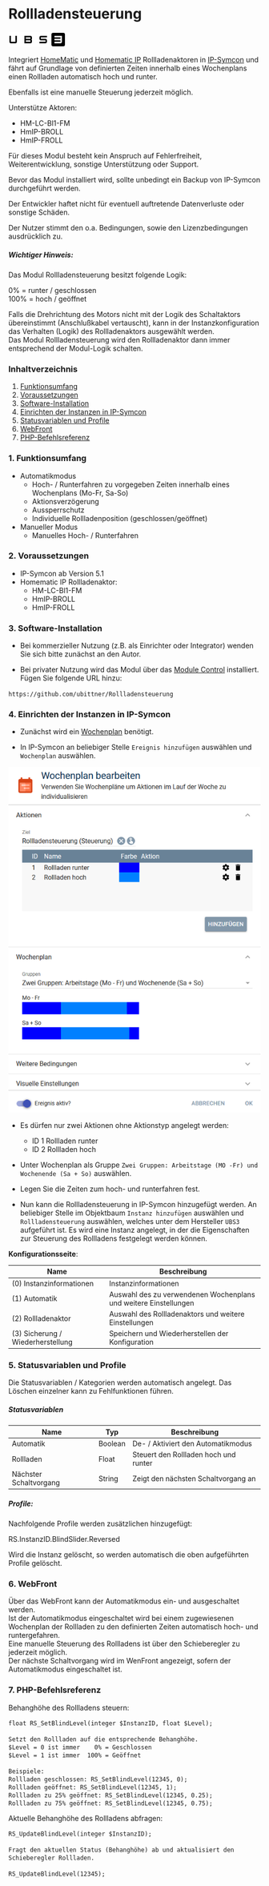 # Rollladensteuerung

[![Image](../imgs/UBS3_Logo.png)](https://www.homematic-ip.com/start.html)

Integriert [HomeMatic](https://www.homematic.com/licht-schatten.html) und [Homematic IP](https://www.homematic-ip.com/produkte/rolllaeden-jalousien-und-markisen.html) Rollladenaktoren in [IP-Symcon](https://www.symcon.de) und fährt auf Grundlage von definierten Zeiten innerhalb eines Wochenplans einen Rollladen automatisch hoch und runter.  

Ebenfalls ist eine manuelle Steuerung jederzeit möglich.  

Unterstütze Aktoren:  

* HM-LC-Bl1-FM
* HmIP-BROLL
* HmIP-FROLL  

Für dieses Modul besteht kein Anspruch auf Fehlerfreiheit, Weiterentwicklung, sonstige Unterstützung oder Support.

Bevor das Modul installiert wird, sollte unbedingt ein Backup von IP-Symcon durchgeführt werden.

Der Entwickler haftet nicht für eventuell auftretende Datenverluste oder sonstige Schäden.

Der Nutzer stimmt den o.a. Bedingungen, sowie den Lizenzbedingungen ausdrücklich zu.

##### Wichtiger Hinweis:

Das Modul Rollladensteuerung besitzt folgende Logik:

0%      = runter / geschlossen  
100%    = hoch / geöffnet 

Falls die Drehrichtung des Motors nicht mit der Logik des Schaltaktors übereinstimmt (Anschlußkabel vertauscht), kann in der Instanzkonfiguration das Verhalten (Logik) des Rollladenaktors ausgewählt werden.  
Das Modul Rollladensteuerung wird den Rollladenaktor dann immer entsprechend der Modul-Logik schalten.

### Inhaltverzeichnis

1. [Funktionsumfang](#1-funktionsumfang)
2. [Voraussetzungen](#2-voraussetzungen)
3. [Software-Installation](#3-software-installation)
4. [Einrichten der Instanzen in IP-Symcon](#4-einrichten-der-instanzen-in-ip-symcon)
5. [Statusvariablen und Profile](#5-statusvariablen-und-profile)
6. [WebFront](#6-webfront)
7. [PHP-Befehlsreferenz](#7-php-befehlsreferenz)

### 1. Funktionsumfang

* Automatikmodus
    * Hoch- / Runterfahren zu vorgegeben Zeiten innerhalb eines Wochenplans (Mo-Fr, Sa-So) 
    * Aktionsverzögerung
    * Aussperrschutz
    * Individuelle Rollladenposition (geschlossen/geöffnet)
* Manueller Modus
    *  Manuelles Hoch- / Runterfahren  

### 2. Voraussetzungen

- IP-Symcon ab Version 5.1
- Homematic IP Rollladenaktor:
    * HM-LC-Bl1-FM
    * HmIP-BROLL
    * HmIP-FROLL  

### 3. Software-Installation

- Bei kommerzieller Nutzung (z.B. als Einrichter oder Integrator) wenden Sie sich bitte zunächst an den Autor.
  
- Bei privater Nutzung wird das Modul über das [Module Control](https://www.symcon.de/service/dokumentation/modulreferenz/module-control/) installiert. Fügen Sie folgende URL hinzu:  

`https://github.com/ubittner/Rollladensteuerung`

### 4. Einrichten der Instanzen in IP-Symcon

- Zunächst wird ein [Wochenplan](https://www.symcon.de/service/dokumentation/konzepte/ereignisse/wochenplan/) benötigt.  

- In IP-Symcon an beliebiger Stelle `Ereignis hinzufügen` auswählen und `Wochenplan` auswählen.

[![Image](../imgs/Wochenplan.png)]()  

- Es dürfen nur zwei Aktionen ohne Aktionstyp angelegt werden:
    * ID 1 Rollladen runter
    * ID 2 Rollladen hoch  

- Unter Wochenplan als Gruppe `Zwei Gruppen: Arbeitstage (MO -Fr) und Wochenende (Sa + So)` auswählen.

- Legen Sie die Zeiten zum hoch- und runterfahren fest.

- Nun kann die Rollladensteuerung in IP-Symcon hinzugefügt werden. An beliebiger Stelle im Objektbaum `Instanz hinzufügen` auswählen und `Rollladensteuerung` auswählen, welches unter dem Hersteller `UBS3` aufgeführt ist. Es wird eine Instanz angelegt, in der die Eigenschaften zur Steuerung des Rollladens festgelegt werden können.

__Konfigurationsseite__:

Name                                | Beschreibung
----------------------------------- | ---------------------------------
(0) Instanzinformationen            | Instanzinformationen
(1) Automatik                       | Auswahl des zu verwendenen Wochenplans und weitere Einstellungen
(2) Rollladenaktor                  | Auswahl des Rollladenaktors und weitere Einstellungen 
(3) Sicherung / Wiederherstellung   | Speichern und Wiederherstellen der Konfiguration  

### 5. Statusvariablen und Profile  

Die Statusvariablen / Kategorien werden automatisch angelegt. Das Löschen einzelner kann zu Fehlfunktionen führen.

##### Statusvariablen

Name                    | Typ       | Beschreibung
----------------------- | --------- | ----------------
Automatik               | Boolean   | De- / Aktiviert den Automatikmodus 
Rollladen               | Float     | Steuert den Rollladen hoch und runter
Nächster Schaltvorgang  | String    | Zeigt den nächsten Schaltvorgang an

##### Profile:

Nachfolgende Profile werden zusätzlichen hinzugefügt:

RS.InstanzID.BlindSlider.Reversed

Wird die Instanz gelöscht, so werden automatisch die oben aufgeführten Profile gelöscht.

### 6. WebFront

Über das WebFront kann der Automatikmodus ein- und ausgeschaltet werden.  
Ist der Automatikmodus eingeschaltet wird bei einem zugewiesenen Wochenplan der Rollladen zu den definierten Zeiten automatisch hoch- und runtergefahren.   
Eine manuelle Steuerung des Rollladens ist über den Schieberegler zu jederzeit möglich.  
Der nächste Schaltvorgang wird im WenFront angezeigt, sofern der Automatikmodus eingeschaltet ist.

### 7. PHP-Befehlsreferenz  

Behanghöhe des Rollladens steuern:

```text
float RS_SetBlindLevel(integer $InstanzID, float $Level);  
  
Setzt den Rollladen auf die entsprechende Behanghöhe.  
$Level = 0 ist immer    0% = Geschlossen  
$Level = 1 ist immer  100% = Geöffnet  
  
Beispiele:  
Rollladen geschlossen: RS_SetBlindLevel(12345, 0);  
Rollladen geöffnet: RS_SetBlindLevel(12345, 1);  
Rollladen zu 25% geöffnet: RS_SetBlindLevel(12345, 0.25);  
Rollladen zu 75% geöffnet: RS_SetBlindLevel(12345, 0.75);  
```  

Aktuelle Behanghöhe des Rollladens abfragen:

```text
RS_UpdateBlindLevel(integer $InstanzID);   
  
Fragt den aktuellen Status (Behanghöhe) ab und aktualisiert den Schieberegler Rollladen.  

RS_UpdateBlindLevel(12345);  
```